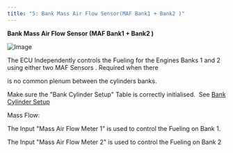 ```yaml
---
title: "5: Bank Mass Air Flow Sensor(MAF Bank1 + Bank2 )"
---
```


**Bank Mass Air Flow Sensor (MAF Bank1 + Bank2 )**


![Image](</lib/Config Fuel26.jpg>)



The ECU Independently controls the Fueling for the Engines Banks 1 and 2 using either two MAF Sensors . Required when there

is no common plenum between the cylinders banks.


Make sure the "Bank Cylinder Setup" Table is correctly initialised.&nbsp; See [Bank Cylinder Setup](<BankCylinderSetup.md>)


Mass Flow:

The Input "Mass Air Flow Meter 1" is used to control the Fueling on Bank 1.

The Input "Mass Air Flow Meter 2" is used to control the Fueling on Bank 2


